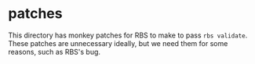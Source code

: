 # patches

This directory has monkey patches for RBS to make to pass `rbs validate`.
These patches are unnecessary ideally, but we need them for some reasons, such as RBS's bug.

